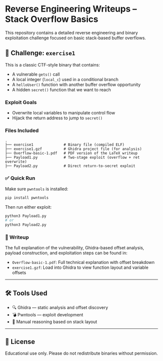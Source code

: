 # Reverse Engineering Writeups – Stack Overflow Basics

This repository contains a detailed reverse engineering and binary exploitation challenge focused on basic stack-based buffer overflows.

## 🔹 Challenge: `exercise1`

This is a classic CTF-style binary that contains:

- A vulnerable `gets()` call
- A local integer (`local_c`) used in a conditional branch
- A `helloUser()` function with another buffer overflow opportunity
- A hidden `secret()` function that we want to reach

### Exploit Goals

- Overwrite local variables to manipulate control flow
- Hijack the return address to jump to `secret()`

### Files Included

```
.
├── exercise1              # Binary file (compiled ELF)
├── exercise1.gzf          # Ghidra project file (for analysis)
├── Overflow-basic-1.pdf   # PDF version of the LaTeX writeup
├── Payload1.py            # Two-stage exploit (overflow + ret overwrite)
├── Payload2.py            # Direct return-to-secret exploit
```

### ✅ Quick Run

Make sure `pwntools` is installed:

```bash
pip install pwntools
```

Then run either exploit:

```bash
python3 Payload1.py
# or
python3 Payload2.py
```

### 🧠 Writeup

The full explanation of the vulnerability, Ghidra-based offset analysis, payload construction, and exploitation steps can be found in:

- `Overflow-basic-1.pdf`: Full technical explanation with offset breakdown
- `exercise1.gzf`: Load into Ghidra to view function layout and variable offsets

---

## 🛠 Tools Used

- 🔍 Ghidra — static analysis and offset discovery
- 💣 Pwntools — exploit development
- 🧠 Manual reasoning based on stack layout

---

## 📎 License

Educational use only. Please do not redistribute binaries without permission.
